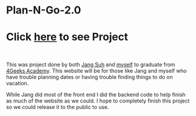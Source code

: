 # Plan-N-Go-2.0
# Click [here](https://plan-n-go-2-0.vercel.app/) to see Project
<br>

This was project done by both [Jang Suh](https://github.com/JHPBri) and [myself](https://github.com/Lupey1103) to graduate from [4Geeks Academy](https://github.com/4GeeksAcademy).
This website will be for those like Jang and myself who have trouble planning dates or having trouble finding things to do on vacation.

While Jang did most of the front end I did the backend code to help finish as much of the website as we could. I hope to completely finish this project so we could release it to the public to use. 
